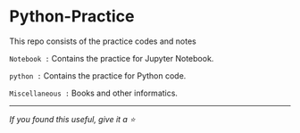 # Python-Practice
This repo consists of the practice codes and notes

` Notebook : `
Contains the practice for Jupyter Notebook.

` python : `
Contains the practice for Python code.

` Miscellaneous : ` 
Books and other informatics.
<hr>

_If you found this useful, give it a ⭐_